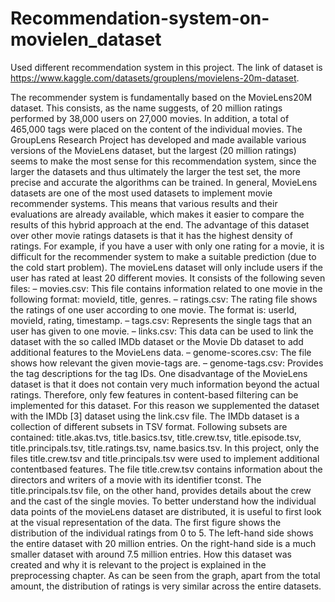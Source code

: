 # Recommendation-system-on-movielen_dataset
Used different recommendation system in this project.
 The link of dataset is https://www.kaggle.com/datasets/grouplens/movielens-20m-dataset.
 
 The recommender system is fundamentally based on the MovieLens20M dataset. This consists, as the name suggests, of 20 million ratings performed by 38,000
users on 27,000 movies. In addition, a total of 465,000 tags were placed on the
content of the individual movies. The GroupLens Research Project has developed and made available various versions of the MovieLens dataset, but the
largest (20 million ratings) seems to make the most sense for this recommendation system, since the larger the datasets and thus ultimately the larger the
test set, the more precise and accurate the algorithms can be trained. In general, MovieLens datasets are one of the most used datasets to implement movie
recommender systems. This means that various results and their evaluations are
already available, which makes it easier to compare the results of this hybrid
approach at the end. The advantage of this dataset over other movie ratings
datasets is that it has the highest density of ratings. For example, if you have a
user with only one rating for a movie, it is difficult for the recommender system
to make a suitable prediction (due to the cold start problem). The movieLens
dataset will only include users if the user has rated at least 20 different movies.
It consists of the following seven files:
– movies.csv: This file contains information related to one movie in the following format: movieId, title, genres.
– ratings.csv: The rating file shows the ratings of one user according to one
movie. The format is: userId, movieId, rating, timestamp.
– tags.csv: Represents the single tags that an user has given to one movie.
– links.csv: This data can be used to link the dataset with the so called IMDb
dataset or the Movie Db dataset to add additional features to the MovieLens
data.
– genome-scores.csv: The file shows how relevant the given movie-tags are.
– genome-tags.csv: Provides the tag descriptions for the tag IDs.
One disadvantage of the MovieLens dataset is that it does not contain very
much information beyond the actual ratings. Therefore, only few features in
content-based filtering can be implemented for this dataset. For this reason we
supplemented the dataset with the IMDb [3] dataset using the link.csv file. The
IMDb dataset is a collection of different subsets in TSV format. Following subsets are contained: title.akas.tvs, title.basics.tsv, title.crew.tsv, title.episode.tsv,
title.principals.tsv, title.ratings.tsv, name.basics.tsv. In this project, only the files
title.crew.tsv and title.principals.tsv were used to implement additional contentbased features. The file title.crew.tsv contains information about the directors
and writers of a movie with its identifier tconst. The title.principals.tsv file, on
the other hand, provides details about the crew and the cast of the single movies.
To better understand how the individual data points of the movieLens dataset
are distributed, it is useful to first look at the visual representation of the data.
The first figure shows the distribution of the individual ratings from 0 to 5. The
left-hand side shows the entire dataset with 20 million entries. On the right-hand
side is a much smaller dataset with around 7.5 million entries. How this dataset
was created and why it is relevant to the project is explained in the preprocessing chapter. As can be seen from the graph, apart from the total amount, the
distribution of ratings is very similar across the entire datasets.
